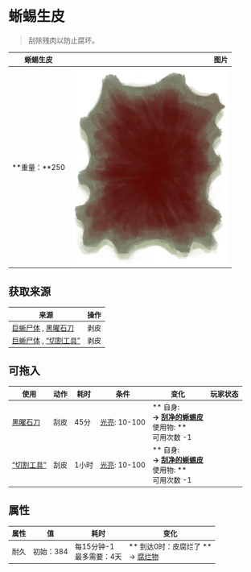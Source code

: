 # 蜥蜴生皮  
> 刮除残肉以防止腐坏。  
  
  蜥蜴生皮  |   图片   
 ----  |  ----:   
 **重量：**250  |  ![](Sprite/ReptileHideRaw.png)   
  
## 获取来源  
来源  |  操作  
----  |  ----  
[巨蜥尸体](MonitorCarcass.md) , [黑曜石刀](KnifeObsidian.md)  |  剥皮  
[巨蜥尸体](MonitorCarcass.md) , [“切割工具”](tag_Cutter.md)  |  剥皮  
## 可拖入  
使用  |  动作  |  耗时  |  条件  |  变化  |  玩家状态  
----  |  ----  |  ----  |  ----  |  ----  |  ----  
[黑曜石刀](KnifeObsidian.md)  |  刮皮  |  45分  |  [光亮](Light.md): 10-100  |  ** 自身: **<br>→ [刮净的蜥蜴皮](SkinFleshedReptile.md)<br>** 使用物: **<br>可用次数  -1  |    
[“切割工具”](tag_Cutter.md)  |  刮皮  |  1小时  |  [光亮](Light.md): 10-100  |  ** 自身: **<br>→ [刮净的蜥蜴皮](SkinFleshedReptile.md)<br>** 使用物: **<br>可用次数  -1  |    
## 属性   
属性  |  值  |  耗时  |  变化  
----  |  ----  |  ----  |  ----  
耐久  |  初始：384  |  每15分钟-1<br>最多需要：4天  |  ** 到达0时：皮腐烂了 **<br>→ [腐烂物](RottenRemains.md)  
